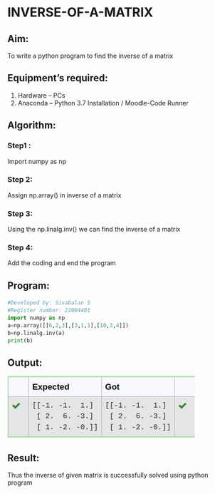 # INVERSE-OF-A-MATRIX
## Aim:
To write a python program to find the inverse of a matrix
## Equipment’s required:
1. 	Hardware – PCs
2. 	Anaconda – Python 3.7 Installation / Moodle-Code Runner
## Algorithm:
### Step1 :
Import numpy as np
### Step 2: 
Assign np.array() in inverse of a matrix
### Step 3: 
Using the np.linalg.inv() we can find the inverse of a matrix
### Step 4: 
Add the coding and end the program
## Program:
```python
#Developed by: Sivabalan S
#Register number: 22004401
import numpy as np
a=np.array([[6,2,3],[3,1,1],[10,3,4]])
b=np.linalg.inv(a)
print(b)
```
## Output:
![output](/output001.png)
## Result:
Thus the inverse of given matrix is successfully solved using python program

